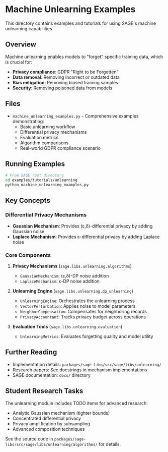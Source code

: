 # Machine Unlearning Examples

This directory contains examples and tutorials for using SAGE's machine unlearning capabilities.

## Overview

Machine unlearning enables models to "forget" specific training data, which is crucial for:

- **Privacy compliance**: GDPR "Right to be Forgotten"
- **Data removal**: Removing incorrect or outdated data
- **Bias mitigation**: Removing biased training samples
- **Security**: Removing poisoned data from models

## Files

- `machine_unlearning_examples.py` - Comprehensive examples demonstrating:
  - Basic unlearning workflow
  - Differential privacy mechanisms
  - Evaluation metrics
  - Algorithm comparisons
  - Real-world GDPR compliance scenario

## Running Examples

```bash
# From SAGE root directory
cd examples/tutorials/unlearning
python machine_unlearning_examples.py
```

## Key Concepts

### Differential Privacy Mechanisms

- **Gaussian Mechanism**: Provides (ε,δ)-differential privacy by adding Gaussian noise
- **Laplace Mechanism**: Provides ε-differential privacy by adding Laplace noise

### Core Components

1. **Privacy Mechanisms** (`sage.libs.unlearning.algorithms`)

   - `GaussianMechanism`: (ε,δ)-DP noise addition
   - `LaplaceMechanism`: ε-DP noise addition

1. **Unlearning Engine** (`sage.libs.unlearning.dp_unlearning`)

   - `UnlearningEngine`: Orchestrates the unlearning process
   - `VectorPerturbation`: Applies noise to model parameters
   - `NeighborCompensation`: Compensates for neighboring records
   - `PrivacyAccountant`: Tracks privacy budget across operations

1. **Evaluation Tools** (`sage.libs.unlearning.evaluation`)

   - `UnlearningMetrics`: Evaluates forgetting quality and model utility

## Further Reading

- Implementation details: `packages/sage-libs/src/sage/libs/unlearning/`
- Research papers: See docstrings in mechanism implementations
- SAGE documentation: `docs/` directory

## Student Research Tasks

The unlearning module includes TODO items for advanced research:

- Analytic Gaussian mechanism (tighter bounds)
- Concentrated differential privacy
- Privacy amplification by subsampling
- Advanced composition techniques

See the source code in `packages/sage-libs/src/sage/libs/unlearning/algorithms/` for details.

